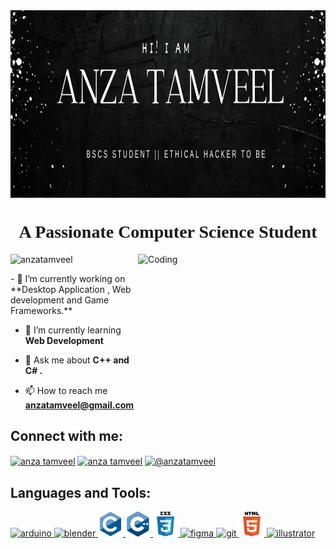 <body>
<div>
<img align="center" alt="Coding" width="100%"  height="300px" src="Black Modern Daily Motivation Twitter Header.png">
</div>
<h1 align="center" style="font-family:verdana"><span style="font-family:Times new Roman">A Passionate Computer Science Student</span>
</h1>

  <img align="right" alt="Coding" height="300" width="300" src="https://octodex.github.com/images/tentocats.jpg">
<p align="left"> <img src="https://komarev.com/ghpvc/?username=anzatamveel&label=Profile%20views&color=0e75b6&style=flat" alt="anzatamveel" /> </p>
- 🔭 I’m currently working on **Desktop Application , Web development and Game Frameworks.**

- 🌱 I’m currently learning **Web Development**

- 💬 Ask me about **C++ and C# .**

- 📫 How to reach me **anzatamveel@gmail.com**

<h2 align="left">Connect with me:</h2>


<p align="left">
<a href="https://www.linkedin.com/in/anza-tamveel-494400290?utm_source=share&utm_campaign=share_via&utm_content=profile&utm_medium=android_app" target="blank"><img align="center" src="https://raw.githubusercontent.com/rahuldkjain/github-profile-readme-generator/master/src/images/icons/Social/linked-in-alt.svg" alt="anza tamveel" height="30" width="40" /></a>
<a href="https://www.hackerrank.com/anza tamveel" target="blank"><img align="center" src="https://raw.githubusercontent.com/rahuldkjain/github-profile-readme-generator/master/src/images/icons/Social/hackerrank.svg" alt="anza tamveel" height="30" width="40" /></a>
<a href="https://www.hackerearth.com/@anzatamveel" target="blank"><img align="center" src="https://raw.githubusercontent.com/rahuldkjain/github-profile-readme-generator/master/src/images/icons/Social/hackerearth.svg" alt="@anzatamveel" height="30" width="40" /></a>
</p>

<h2 align="left">Languages and Tools: </h2>
<p align="left"> <a href="https://www.arduino.cc/" target="_blank" rel="noreferrer"> <img src="https://cdn.worldvectorlogo.com/logos/arduino-1.svg" alt="arduino" width="40" height="40"/> </a> <a href="https://www.blender.org/" target="_blank" rel="noreferrer"> <img src="https://download.blender.org/branding/community/blender_community_badge_white.svg" alt="blender" width="40" height="40"/> </a> <a href="https://www.cprogramming.com/" target="_blank" rel="noreferrer"> <img src="https://raw.githubusercontent.com/devicons/devicon/master/icons/c/c-original.svg" alt="c" width="40" height="40"/> </a> <a href="https://www.w3schools.com/cpp/" target="_blank" rel="noreferrer"> <img src="https://raw.githubusercontent.com/devicons/devicon/master/icons/cplusplus/cplusplus-original.svg" alt="cplusplus" width="40" height="40"/> </a> <a href="https://www.w3schools.com/css/" target="_blank" rel="noreferrer"> <img src="https://raw.githubusercontent.com/devicons/devicon/master/icons/css3/css3-original-wordmark.svg" alt="css3" width="40" height="40"/> </a> <a href="https://www.figma.com/" target="_blank" rel="noreferrer"> <img src="https://www.vectorlogo.zone/logos/figma/figma-icon.svg" alt="figma" width="40" height="40"/> </a> <a href="https://git-scm.com/" target="_blank" rel="noreferrer"> <img src="https://www.vectorlogo.zone/logos/git-scm/git-scm-icon.svg" alt="git" width="40" height="40"/> </a> <a href="https://www.w3.org/html/" target="_blank" rel="noreferrer"> <img src="https://raw.githubusercontent.com/devicons/devicon/master/icons/html5/html5-original-wordmark.svg" alt="html5" width="40" height="40"/> </a> <a href="https://www.adobe.com/in/products/illustrator.html" target="_blank" rel="noreferrer"> <img src="https://www.vectorlogo.zone/logos/adobe_illustrator/adobe_illustrator-icon.svg" alt="illustrator" width="40" height="40"/> </a> </p>

  </body>
